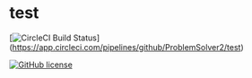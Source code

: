# test

[![CircleCI Build Status](https://app.circleci.com/pipelines/github/ProblemSolver2/test.svg?style=shield)]
(https://app.circleci.com/pipelines/github/ProblemSolver2/test)

[![GitHub license](https://img.shields.io/badge/license-MIT-blue.svg)](https://raw.githubusercontent.com/circleci/circleci-docs/master/LICENSE)


